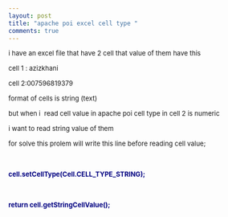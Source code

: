 ```yaml
---
layout: post
title: "apache poi excel cell type "
comments: true
---
```

<p><span style="font-size: small;">i have an excel file that have 2 cell that value of them have this&nbsp;</span></p>
<p><span style="font-size: small;">cell 1 : azizkhani</span></p>
<p><span style="font-size: small;">cell 2:007596819379</span></p>
<p><span style="font-size: small;">format of cells is string (text)</span></p>
<p><span style="font-size: small;">but when i &nbsp;read cell value in apache poi cell type in cell 2 is numeric</span></p>
<p><span style="font-size: small;">i want to read string value of them</span></p>
<p><span style="font-size: small;">for solve this prolem will write this line before reading cell value;</span></p>
<p>&nbsp;</p>
<p class="p1"><strong><span style="font-size: small; color: #000080;"><span class="s1">cell</span>.setCellType(Cell.<span class="s2">CELL_TYPE_STRING</span>);</span></strong></p>
<p>&nbsp;</p>
<p class="p1"><strong><span style="font-size: small; color: #000080;"><span class="s1">return</span> <span class="s2">cell</span>.getStringCellValue();</span></strong></p>
<p>&nbsp;</p>
